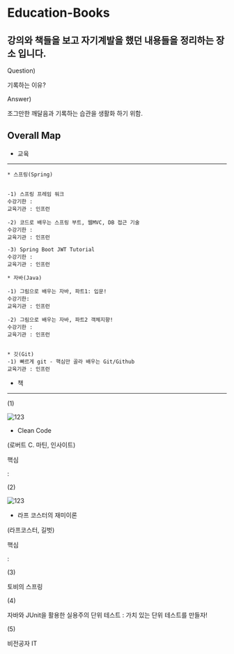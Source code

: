 # Education-Books

<h2>강의와 책들을 보고 자기계발을 했던 내용들을 정리하는 장소 입니다.</h2>


Question)

기록하는 이유?


Answer)

조그만한 깨달음과 기록하는 습관을 생활화 하기 위함.




## Overall Map


* 교육
<hr>

```
* 스프링(Spring)


-1) 스프링 프레임 워크
수강기한 :
교육기관 : 인프런

-2) 코드로 배우는 스프링 부트, 웹MVC, DB 접근 기술
수강기한 :
교육기관 : 인프런

-3) Spring Boot JWT Tutorial
수강기한 :
교육기관 : 인프런

* 자바(Java)

-1) 그림으로 배우는 자바, 파트1: 입문!
수강기한:
교육기관 : 인프런

-2) 그림으로 배우는 자바, 파트2 객체지향!
수강기한 :
교육기관 : 인프런


* 깃(Git)
-1) 빠르게 git - 핵심만 골라 배우는 Git/Github
교육기관 : 인프런
```







* 책
<hr>

(1)

![123](https://user-images.githubusercontent.com/59603054/118963495-73e20e80-b9a1-11eb-8a2b-ec4b5adb1cd7.jpg)


* Clean Code

(로버트 C. 마틴, 인사이트)


핵심

: 

(2)

![123](https://user-images.githubusercontent.com/59603054/118963691-ab50bb00-b9a1-11eb-96f9-22e40f3e0a0b.jpg)


* 라프 코스터의 재미이론

(라프코스터, 길벗)

핵심

:


(3)

토비의 스프링


(4)

자바와 JUnit을 활용한 실용주의 단위 테스트 : 가치 있는 단위 테스트를 만들자!


(5)

비전공자 IT
